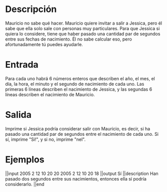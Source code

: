 # Descripción
Mauricio no sabe qué hacer. Mauricio quiere invitar a salir a Jessica, pero él sabe que ella solo sale con personas muy particulares. Para que Jessica si quiera lo considere, tiene que haber pasado una cantidad par de segundos entre sus fechas de nacimiento. Él no sabe calcular eso, pero afortunadamente tú puedes ayudarle. 

# Entrada
Para cada uno habrá 6 números enteros que describen el año, el mes, el día, la hora, el minuto y el segundo de nacimiento de cada uno. Las primeras 6 líneas describen el nacimiento de Jessica, y las segundas 6 líneas describen el nacimiento de Mauricio. 

# Salida
Imprime si Jessica podría considerar salir con Mauricio, es decir, si ha pasado una cantidad par de segundos entre el nacimiento de cada uno. Si sí, imprime "Si!", y si no, imprime "nel". 

# Ejemplos
||input
2005
2
12
10
20
20
2005
2
12
10
20
18
||output
Sí
||description
Han pasado dos segundos entre sus nacimientos, entonces ella sí podría considerarlo. 
||end


